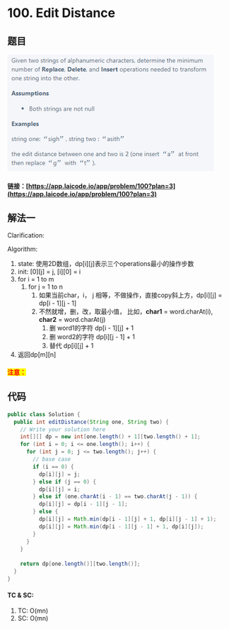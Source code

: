 # 100. Edit Distance

## 题目

![](<../../.gitbook/assets/image (30) (1).png>)

#### 链接：[https://app.laicode.io/app/problem/100?plan=3](https://app.laicode.io/app/problem/100?plan=3)

## 解法一

Clarification:&#x20;

Algorithm:&#x20;

1. state: 使用2D数组，dp\[i]\[j]表示三个operations最小的操作步数
2. init: \[0]\[j] = j, \[i]\[0] = i
3. for i = 1 to m
   1. for j = 1 to n
      1. 如果当前char，i， j 相等，不做操作，直接copy斜上方，dp\[i]\[j] = dp\[i - 1]\[j - 1]
      2. 不然就增，删，改，取最小值， 比如，**char1** = word.charAt(i), **char2** = word.charAt(j)
         1. 删 word1的字符 dp\[i - 1]\[j] + 1
         2. 删 word2的字符 dp\[i]\[j - 1] + 1
         3. 替代 dp\[i]\[j] + 1
4. 返回dp\[m]\[n]

#### <mark style="color:red;">注意：</mark>

## 代码

```java
public class Solution {
  public int editDistance(String one, String two) {
    // Write your solution here
    int[][] dp = new int[one.length() + 1][two.length() + 1];
    for (int i = 0; i <= one.length(); i++) {
      for (int j = 0; j <= two.length(); j++) {
        // base case
        if (i == 0) {
          dp[i][j] = j;
        } else if (j == 0) {
          dp[i][j] = i;
        } else if (one.charAt(i - 1) == two.charAt(j - 1)) {
          dp[i][j] = dp[i - 1][j - 1];
        } else {
          dp[i][j] = Math.min(dp[i - 1][j] + 1, dp[i][j - 1] + 1);
          dp[i][j] = Math.min(dp[i - 1][j - 1] + 1, dp[i][j]);
        }
      }
    }

    return dp[one.length()][two.length()];
  }
}
```

#### TC & SC:&#x20;

1. TC: O(mn)
2. SC: O(mn)
